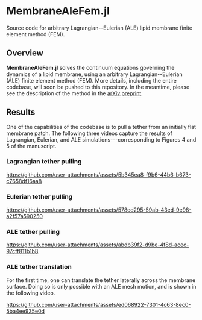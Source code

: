 
# MembraneAleFem.jl

Source code for arbitrary Lagrangian--Eulerian (ALE) lipid membrane finite
element method (FEM).


## Overview

**MembraneAleFem.jl** solves the continuum equations governing the dynamics of a
lipid membrane, using an arbitrary Lagrangian--Eulerian (ALE) finite element
method (FEM).
More details, including the entire codebase, will soon be pushed to this
repository.
In the meantime, please see the description of the method in the
[arXiv preprint](https://arxiv.org/pdf/2412.07596).


## Results

One of the capabilities of the codebase is to pull a tether from an initially
flat membrane patch.
The following three videos capture the results of Lagrangian, Eulerian, and ALE
simulations---corresponding to Figures 4 and 5 of the manuscript.


### Lagrangian tether pulling

https://github.com/user-attachments/assets/5b345ea8-f9b6-44b6-b673-c7658df16aa8


### Eulerian tether pulling

https://github.com/user-attachments/assets/578ed295-59ab-43ed-9e98-a2f57a590250


### ALE tether pulling

https://github.com/user-attachments/assets/abdb39f2-d9be-4f8d-acec-97cff811b1b8


### ALE tether translation

For the first time, one can translate the tether laterally across the membrane
surface.
Doing so is only possible with an ALE mesh motion, and is shown in the following
video.

https://github.com/user-attachments/assets/ed068922-7301-4c63-8ec0-5ba4ee935e0d


